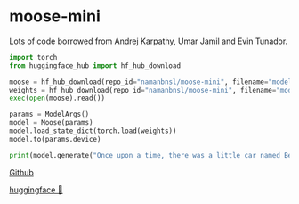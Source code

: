 # moose-mini

Lots of code borrowed from Andrej Karpathy, Umar Jamil and Evin Tunador.

```py
import torch
from huggingface_hub import hf_hub_download
```

```py
moose = hf_hub_download(repo_id="namanbnsl/moose-mini", filename="model.py")
weights = hf_hub_download(repo_id="namanbnsl/moose-mini", filename="model.pth")
exec(open(moose).read())

params = ModelArgs()
model = Moose(params)
model.load_state_dict(torch.load(weights))
model.to(params.device)
```

```py
print(model.generate("Once upon a time, there was a little car named Beep."))
```

[Github](https://github.com/namanbnsl/moose-mini/tree/main)

[huggingface 🤗](https://huggingface.co/namanbnsl/moose-mini/)
